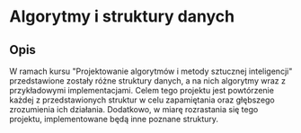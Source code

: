 # Algorytmy i struktury danych

## Opis

W ramach kursu "Projektowanie algorytmów i metody sztucznej inteligencji" przedstawione zostały różne struktury danych, a na nich algorytmy wraz z przykładowymi implementacjami. Celem tego projektu jest powtórzenie każdej z przedstawionych struktur w celu zapamiętania oraz głębszego zrozumienia ich działania. Dodatkowo, w miarę rozrastania się tego projektu, implementowane będą inne poznane struktury.
